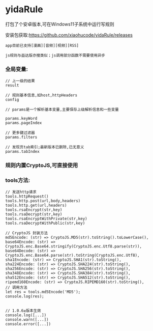 # yidaRule
打包了个安卓版本,可在Windows11子系统中运行写规则

安装包获取:https://github.com/xiaohucode/yidaRule/releases


```app目前已支持[漫画][音频][视频][RSS]```

```js规则与益达版亦搜类似；js调用部分函数不需要使用异步```


### 全局变量:

```
// 上一级的结果
result

// 规则基本信息,如host,httpHeaders
config

// params是一个解析基本变量,主要保存上级解析信息和一些变量

params.keyWord
params.pageIndex

// 更多键过滤器
params.filters

// 发现页tab索引;最新版本已删除,已无意义
params.tabIndex

```

### 规则内置CryptoJS,可直接使用

### tools方法:
```
// 发送http请求
tools.httpRequest()
tools.http.post(url,body,headers)
tools.http.get(url,headers)
tools.rsaEncrypt(str,key)
tools.rsaDecrypt(str,key)
tools.rsaEncryptWithPrivate(str,key)
tools.rsaDecryptWithPublic(str,key)

// CryptoJS 封装方法
md5Encode: (str) => CryptoJS.MD5(str).toString().toLowerCase(),
base64Encode: (str) => CryptoJS.enc.Base64.stringify(CryptoJS.enc.Utf8.parse(str)),
base64Decode: (str) => CryptoJS.enc.Base64.parse(str).toString(CryptoJS.enc.Utf8),
sha1Encode: (str) => CryptoJS.SHA1(str).toString(),
sha224Encode: (str) => CryptoJS.SHA224(str).toString(),
sha256Encode: (str) => CryptoJS.SHA256(str).toString(),
sha348Encode: (str) => CryptoJS.SHA384(str).toString(),
sha512Encode: (str) => CryptoJS.SHA512(str).toString(),
ripemd160Encode: (str) => CryptoJS.RIPEMD160(str).toString(),
// 调用方法
let res = tools.md5Encode('MD5');
console.log(res);


// 1.0.6≥版本生效
console.log([...])
console.warn([...])
console.error([...])

```
